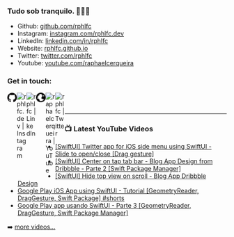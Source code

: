 ### Tudo sob tranquilo. 🙅🏼‍♀️

- Github: [github.com/rphlfc][github]
- Instagram: [instagram.com/rphlfc.dev][instagram]
- LinkedIn: [linkedin.com/in/rphlfc][linkedin]
- Website: [rphlfc.github.io][website]
- Twitter: [twitter.com/rphlfc][twitter]
- Youtube: [youtube.com/raphaelcerqueira][youtube]

### Get in touch:

[<img align="left" alt="rphlfc | GitHub" width="22px" src="https://raw.githubusercontent.com/github/explore/78df643247d429f6cc873026c0622819ad797942/topics/github/github.png" />][github]
[<img align="left" alt="rphlfc.dev | Instagram" width="22px" src="https://cdn.jsdelivr.net/npm/simple-icons@v3/icons/instagram.svg" />][instagram]
[<img align="left" alt="rphlfc | LinkedIn" width="22px" src="https://cdn.jsdelivr.net/npm/simple-icons@v3/icons/linkedin.svg" />][linkedin]
[<img align="left" alt="rphlfc.github.io" width="22px" src="https://raw.githubusercontent.com/iconic/open-iconic/master/svg/globe.svg" />][website]
[<img align="left" alt="raphaelcerqueira | YouTube" width="22px" src="https://cdn.jsdelivr.net/npm/simple-icons@v3/icons/youtube.svg" />][youtube]
[<img align="left" alt="rphlfc | Twitter" width="22px" src="https://cdn.jsdelivr.net/npm/simple-icons@v3/icons/twitter.svg" />][twitter]

<br/>
<br/>

---

### 📺 Latest YouTube Videos

<!-- YOUTUBE:START -->
- [[SwiftUI] Twitter app for iOS side menu using SwiftUI - Slide to open/close [Drag gesture]](https://www.youtube.com/watch?v=5e98-tKkZmI)
- [[SwiftUI] Center on tap tab bar - Blog App Design from Dribbble - Parte 2 [Swift Package Manager]](https://www.youtube.com/watch?v=hV6TV8w_ALU)
- [[SwiftUI] Hide top view on scroll - Blog App Dribbble Design](https://www.youtube.com/watch?v=DcyCUUodw1Y)
- [Google Play iOS App using SwiftUI - Tutorial [GeometryReader, DragGesture, Swift Package] #shorts](https://www.youtube.com/watch?v=hQ3tNdKd3os)
- [Google Play app usando SwiftUI - Parte 3 [GeometryReader, DragGesture, Swift Package Manager]](https://www.youtube.com/watch?v=jI5fC1WNnkk)
<!-- YOUTUBE:END -->

➡️ [more videos...][youtube]

[github]: https://github.com/rphlfc
[instagram]: https://instagram.com/rphlfc.dev
[linkedin]: https://linkedin.com/in/rphlfc
[website]: https://rphlfc.github.io
[twitter]: https://twitter.com/rphlfc
[youtube]: https://youtube.com/raphaelcerqueira